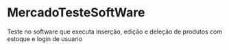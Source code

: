 # MercadoTesteSoftWare
Teste no software que executa inserção, edição e deleção de produtos com estoque e login de usuario
